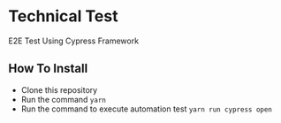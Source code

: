 # Technical Test
E2E Test Using Cypress Framework

## How To Install
* Clone this repository
* Run the command `yarn`
* Run the command to execute automation test `yarn run cypress open`
